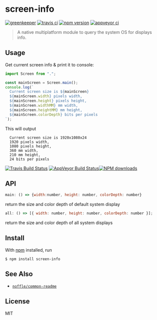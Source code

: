 # screen-info

[![greenkeeper](https://badges.greenkeeper.io/parro-it/screen-info.svg)](https://greenkeeper.io/)
[![travis ci](https://img.shields.io/travis/parro-it/screen-info/master.svg)](http://travis-ci.org/parro-it/screen-info)
[![npm version](https://img.shields.io/npm/v/screen-info.svg)](https://npmjs.org/package/screen-info)
[![appveyor ci](https://ci.appveyor.com/api/projects/status/0j904vwgk43vuh3h/branch/master?svg=true)](https://ci.appveyor.com/project/parro-it/screen-info)

> A native multiplatform module to query the system OS for displays info.

## Usage

Get current screen info & print it to console:

```js
import Screen from ".";

const mainScreen = Screen.main();
console.log(`
  Current screen size is ${mainScreen}
  ${mainScreen.width} pixels width,
  ${mainScreen.height} pixels height,
  ${mainScreen.widthMM} mm width,
  ${mainScreen.heightMM} mm height,
  ${mainScreen.colorDepth} bits per pixels
`);
```

This will output

```
  Current screen size is 1920x1080x24
  1920 pixels width,
  1080 pixels height,
  360 mm width,
  210 mm height,
  24 bits per pixels
```

[![Travis Build Status](https://img.shields.io/travis/parro-it/screen-info/master.svg)](http://travis-ci.org/parro-it/screen-info)
[![AppVeyor Build Status](https://ci.appveyor.com/api/projects/status/0j904vwgk43vuh3h?svg=true)](https://ci.appveyor.com/project/parro-it/screen-info)[![NPM downloads](https://img.shields.io/npm/dt/screen-info.svg)](https://npmjs.org/package/screen-info)

## API

```js
main: () => {width:number, height: number, colorDepth: number}
```

return the size and color depth of default system display

```js
all: () => [{ width: number, height: number, colorDepth: number }];
```

return the size and color depth of all system displays

## Install

With [npm](https://npmjs.org/) installed, run

```
$ npm install screen-info
```

## See Also

* [`noffle/common-readme`](https://github.com/noffle/common-readme)

## License

MIT

